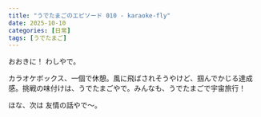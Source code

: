 ```yaml
---
title: "うでたまごのエピソード 010 - karaoke-fly"
date: 2025-10-10
categories: [日常]
tags: [うでたまご]
---
```


おおきに！ わしやで。

カラオケボックス、一個で休憩。風に飛ばされそうやけど、掴んでかじる達成感。挑戦の味付けは、うでたまごやで。みんなも、うでたまごで宇宙旅行！

ほな、次は 友情の話やで～。